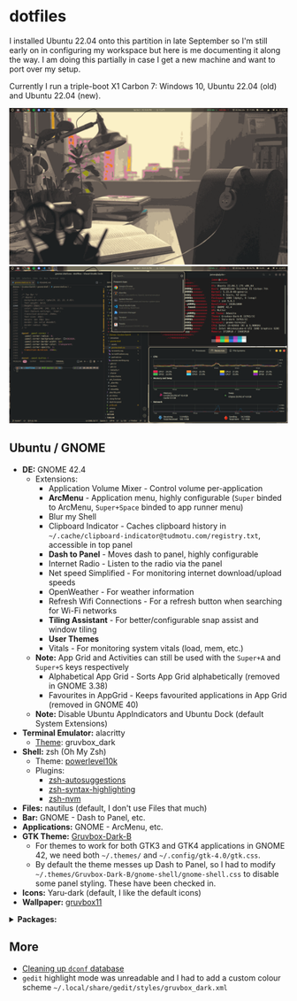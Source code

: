 # dotfiles

I installed Ubuntu 22.04 onto this partition in late September so I'm still early on in configuring my workspace but here is me documenting it along the way. I am doing this partially in case I get a new machine and want to port over my setup.

Currently I run a triple-boot X1 Carbon 7: Windows 10, Ubuntu 22.04 (old) and Ubuntu 22.04 (new).

![Desktop1](Desktop1.png)
![Desktop2](Desktop2.png)

## Ubuntu / GNOME

- **DE:** GNOME 42.4
  - Extensions:
    - Application Volume Mixer - Control volume per-application
    - **ArcMenu** - Application menu, highly configurable (`Super` binded to ArcMenu, `Super+Space` binded to app runner menu)
    - Blur my Shell
    - Clipboard Indicator - Caches clipboard history in `~/.cache/clipboard-indicator@tudmotu.com/registry.txt`, accessible in top panel
    - **Dash to Panel** - Moves dash to panel, highly configurable
    - Internet Radio - Listen to the radio via the panel
    - Net speed Simplified - For monitoring internet download/upload speeds
    - OpenWeather - For weather information
    - Refresh Wifi Connections - For a refresh button when searching for Wi-Fi networks
    - **Tiling Assistant** - For better/configurable snap assist and window tiling
    - **User Themes**
    - Vitals - For monitoring system vitals (load, mem, etc.)
  - **Note:** App Grid and Activities can still be used with the `Super+A` and `Super+S` keys respectively
    - Alphabetical App Grid - Sorts App Grid alphabetically (removed in GNOME 3.38)
    - Favourites in AppGrid - Keeps favourited applications in App Grid (removed in GNOME 40)
  - **Note:** Disable Ubuntu AppIndicators and Ubuntu Dock (default System Extensions)
- **Terminal Emulator:** alacritty
  - [Theme](https://github.com/eendroroy/alacritty-theme): gruvbox_dark
- **Shell:** zsh (Oh My Zsh)
  - Theme: [powerlevel10k](https://github.com/romkatv/powerlevel10k)
  - Plugins:
    - [zsh-autosuggestions](https://github.com/zsh-users/zsh-autosuggestions)
    - [zsh-syntax-highlighting](https://github.com/zsh-users/zsh-syntax-highlighting)
    - [zsh-nvm](https://github.com/lukechilds/zsh-nvm)
- **Files:** nautilus (default, I don't use Files that much)
- **Bar:** GNOME - Dash to Panel, etc.
- **Applications:** GNOME - ArcMenu, etc.
- **GTK Theme:** [Gruvbox-Dark-B](https://github.com/Fausto-Korpsvart/Gruvbox-GTK-Theme)
  - For themes to work for both GTK3 and GTK4 applications in GNOME 42, we need both `~/.themes/` and `~/.config/gtk-4.0/gtk.css`.
  - By default the theme messes up Dash to Panel, so I had to modify `~/.themes/Gruvbox-Dark-B/gnome-shell/gnome-shell.css` to disable some panel styling. These have been checked in.
- **Icons:** Yaru-dark (default, I like the default icons)
- **Wallpaper:** [gruvbox11](https://github.com/Fausto-Korpsvart/Gruvbox-GTK-Theme/blob/master/wallpapers/gruvbox11.png)

<details>
  <summary><b>Packages:</b></summary>
  <ul>
    <li>apt (<code>apt-mark showmanual</code>)</li>
    <ul>
      <li>
        cmake pkg-config libfreetype6-dev libfontconfig1-dev libxcb-xfixes0-dev
        libxkbcommon-dev python3 <b>(alacritty dependencies)</b>
      </li>
      <li>
        build-essential git cmake cmake-data pkg-config python3-sphinx
        python3-packaging libuv1-dev libcairo2-dev libxcb1-dev libxcb-util0-dev
        libxcb-randr0-dev libxcb-composite0-dev python3-xcbgen xcb-proto
        libxcb-image0-dev libxcb-ewmh-dev libxcb-icccm4-dev
        <b>(polybar dependencies)</b>
      </li>
      <li>
        libxcb-xkb-dev libxcb-xrm-dev libxcb-cursor-dev libasound2-dev
        libpulse-dev i3-wm libjsoncpp-dev libmpdclient-dev libcurl4-openssl-dev
        libnl-genl-3-dev <b>(polybar optional dependencies)</b>
      </li>
      <li>
        gir1.2-gst-plugins-bad-1.0 gir1.2-gst-plugins-base-1.0
        gstreamer1.0-plugins-ugly gstreamer1.0-plugins-bad
        <b>(Internet Radio dependencies)</b>
      </li>
      <li>gir1.2-gtop-2.0 lm-sensors <b>(Vitals dependencies)</b></li>
      <li>tigervnc-viewer tigervnc-common <b>(TigerVNC)</b></li>
      <li>build-essential</li>
      <li>code (VSCode, .deb from web)</li>
      <li>curl</li>
      <li>dconf-editor (GUI editor for dconf and gsettings)</li>
      <li>discord (Discord, .deb from web)</li>
      <li>git</li>
      <li>gnome-shell-extension-manager (for installing GNOME extensions)</li>
      <li>gnome-tweaks (for tweaking GNOME)</li>
      <li>google-chrome-stable (Google Chrome, .deb from web)</li>
      <li>gparted (GNOME partition editor)</li>
      <li>grep</li>
      <li>gzip</li>
      <li>htop</li>
      <li>micro (terminal-based text editor)</li>
      <li>neofetch (for system info)</li>
      <li>python3-pip</li>
      <li>slack-desktop (Slack, .deb from web)</li>
      <li>spotify-client (Spotify, from Spotify repository)</li>
      <li>stress (for imposing load on system)</li>
      <li>tmux (terminal multiplexer)</li>
      <li>tree (list directories in a tree format)</li>
      <li>tty-clock (a terminal clock)</li>
      <li>vim</li>
      <li>virtualbox</li>
      <li>vlc</li>
      <li>wps-office (WPS Office, .deb from web)</li>
      <li>zoom (Zoom, .deb from web)</li>
      <li>zsh</li>
    </ul>
    <li>pip (<code>pip list --user</code>)</li>
    <ul>
      <li>Pygments (for colorize omz plugin)</li>
    </ul>
    <li>source/git</li>
    <ul>
      <li>alacritty</li>
      <li>polybar</li>
      <li>powerlevel10k</li>
    </ul>
    <li>web</li>
    <ul>
      <li>rustup</li>
    </ul>
  </ul>
</details>

## More

* [Cleaning up `dconf` database](https://askubuntu.com/questions/45535/how-do-i-clean-up-my-dconf-database)
* `gedit` highlight mode was unreadable and I had to add a custom colour scheme `~/.local/share/gedit/styles/gruvbox_dark.xml`
